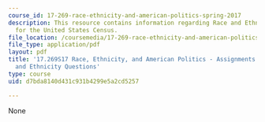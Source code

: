```yaml
---
course_id: 17-269-race-ethnicity-and-american-politics-spring-2017
description: This resource contains information regarding Race and Ethnicity Questions
  for the United States Census.
file_location: /coursemedia/17-269-race-ethnicity-and-american-politics-spring-2017/d7bda8140d431c931b4299e5a2cd5257_MIT17_269S17_RaceEthnicity.pdf
file_type: application/pdf
layout: pdf
title: '17.269S17 Race, Ethnicity, and American Politics - Assignments: Paper 1: Race
  and Ethnicity Questions'
type: course
uid: d7bda8140d431c931b4299e5a2cd5257

---
```

None
